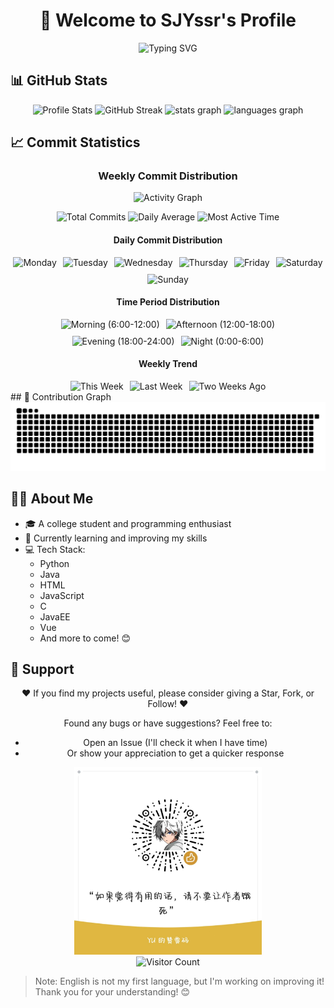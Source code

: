 <div align="center">
  <h1>👋 Welcome to SJYssr's Profile</h1>
  
  <img src="https://readme-typing-svg.demolab.com?font=Fira+Code&pause=1000&center=true&vCenter=true&width=435&lines=Welcome+to+SJYssr%F0%9F%98%8A" alt="Typing SVG" />
</div>

## 📊 GitHub Stats

<div align="center">
  <img src="https://github-widgetbox.vercel.app/api/profile?username=SJYssr&data=followers,repositories,stars,commits" alt="Profile Stats" />
  
  <img src="https://github-readme-streak-stats.herokuapp.com?user=SJYssr&theme=dark&hide_border=false&locale=en&short_numbers=false" alt="GitHub Streak" />
  
  <img src="https://github-readme-stats.vercel.app/api?username=SJYssr&hide_title=false&hide_rank=false&show_icons=true&include_all_commits=true&count_private=true&disable_animations=false&theme=default&locale=en&hide_border=false" height="150" alt="stats graph" />
  
  <img src="https://github-readme-stats.vercel.app/api/top-langs?username=SJYssr&locale=en&hide_title=false&layout=compact&card_width=320&langs_count=5&theme=default&hide_border=true" height="150" alt="languages graph" />
</div>


## 📈 Commit Statistics

<div align="center">
  <h3>Weekly Commit Distribution</h3>
  
  <img src="https://github-readme-activity-graph.vercel.app/graph?username=SJYssr&theme=github-compact" alt="Activity Graph" />
  
  <p>
    <img src="https://img.shields.io/badge/Total%20Commits-30-orange" alt="Total Commits" />
    <img src="https://img.shields.io/badge/Daily%20Average-7.5-blue" alt="Daily Average" />
    <img src="https://img.shields.io/badge/Most%20Active-Evening-green" alt="Most Active Time" />
  </p>
  
  <h4>Daily Commit Distribution</h4>
  <div style="display: flex; justify-content: center; flex-wrap: wrap; gap: 10px;">
    <img src="https://img.shields.io/badge/Monday-16%20commits%20(53.3%25)-blue" alt="Monday" />
    <img src="https://img.shields.io/badge/Tuesday-6%20commits%20(20.0%25)-green" alt="Tuesday" />
    <img src="https://img.shields.io/badge/Wednesday-3%20commits%20(10.0%25)-yellow" alt="Wednesday" />
    <img src="https://img.shields.io/badge/Thursday-0%20commits%20(0.0%25)-red" alt="Thursday" />
    <img src="https://img.shields.io/badge/Friday-5%20commits%20(16.7%25)-purple" alt="Friday" />
    <img src="https://img.shields.io/badge/Saturday-0%20commits%20(0.0%25)-orange" alt="Saturday" />
    <img src="https://img.shields.io/badge/Sunday-0%20commits%20(0.0%25)-lightgrey" alt="Sunday" />
  </div>
  
  <h4>Time Period Distribution</h4>
  <div style="display: flex; justify-content: center; flex-wrap: wrap; gap: 10px;">
    <img src="https://img.shields.io/static/v1?label=Morning&message=3%20commits&color=blue&style=flat" alt="Morning (6:00-12:00)" />
    <img src="https://img.shields.io/static/v1?label=Afternoon&message=11%20commits&color=green&style=flat" alt="Afternoon (12:00-18:00)" />
    <img src="https://img.shields.io/static/v1?label=Evening&message=14%20commits&color=yellow&style=flat" alt="Evening (18:00-24:00)" />
    <img src="https://img.shields.io/static/v1?label=Night&message=2%20commits&color=red&style=flat" alt="Night (0:00-6:00)" />
  </div>
  
  <h4>Weekly Trend</h4>
  <div style="display: flex; justify-content: center; flex-wrap: wrap; gap: 10px;">
    <img src="https://img.shields.io/badge/This%20Week-16%20commits-blue" alt="This Week" />
    <img src="https://img.shields.io/badge/Last%20Week-14%20commits-green" alt="Last Week" />
    <img src="https://img.shields.io/badge/Two%20Weeks%20Ago-0%20commits-yellow" alt="Two Weeks Ago" />
  </div>
</div>
## 🐍 Contribution Graph

<div align="center">
  <img src="https://raw.githubusercontent.com/SJYssr/SJYssr/output/github-contribution-grid-snake.svg" alt="Snake animation" />
</div>

## 👨‍💻 About Me

- 🎓 A college student and programming enthusiast
- 🌱 Currently learning and improving my skills
- 💻 Tech Stack:
  - Python
  - Java
  - HTML
  - JavaScript
  - C
  - JavaEE
  - Vue
  - And more to come! 😊

## 🌟 Support

<div align="center">
  <p>❤️ If you find my projects useful, please consider giving a Star, Fork, or Follow! ❤️</p>
  
  <p>Found any bugs or have suggestions? Feel free to:</p>
  <ul>
    <li>Open an Issue (I'll check it when I have time)</li>
    <li>Or show your appreciation to get a quicker response</li>
  </ul>
  
  <img src="https://github.com/SJYssr/img/raw/main/1/zanshang.jpg" alt="Appreciation" width="300" />
</div>

<div align="center">
  <img src="https://profile-counter.glitch.me/SJYssr/count.svg" alt="Visitor Count" />
</div>

> Note: English is not my first language, but I'm working on improving it! Thank you for your understanding! 😊
